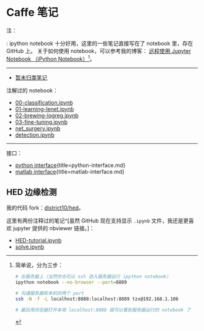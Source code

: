 # Caffe 笔记

注：

:   ipython notebook 十分好用，这里的一些笔记直接写在了 notebook 里，存在 GitHub 上。
    关于如何使用 notebook，可以参考我的博客：
    [远程使用 Jupyter Notebook （iPython Notebook）](http://tangzx.qiniudn.com/post-0109-remote-jupyter.html)[^remote-jupyter]。

---

-   [暂未归类笔记](misc.html)

注解过的 notebook：

-   [00-classification.ipynb](http://nbviewer.jupyter.org/github/district10/caffe-rc3/blob/master/examples/00-classification.ipynb)
-   [01-learning-lenet.ipynb](http://nbviewer.jupyter.org/github/district10/caffe-rc3/blob/master/examples/01-learning-lenet.ipynb)
-   [02-brewing-logreg.ipynb](http://nbviewer.jupyter.org/github/district10/caffe-rc3/blob/master/examples/02-brewing-logreg.ipynb)
-   [03-fine-tuning.ipynb](http://nbviewer.jupyter.org/github/district10/caffe-rc3/blob/master/examples/03-fine-tuning.ipynb)
-   [net_surgery.ipynb](http://nbviewer.jupyter.org/github/district10/caffe-rc3/blob/master/examples/net_surgery.ipynb)
-   [detection.ipynb](http://nbviewer.jupyter.org/github/district10/caffe-rc3/blob/master/examples/detection.ipynb)

---

接口：

-   [python interface](python-interface.html){title=python-interface.md}
-   [matlab interface](matlab-interface.html){title=matlab-interface.md}

## HED 边缘检测

我的代码 fork：[district10/hed](https://github.com/district10/hed)。

这里有两份注释过的笔记^[虽然 GitHub 现在支持显示 `.ipynb` 文件，我还是更喜欢 jupyter 提供的 nbviewer 链接。]：

-   [HED-tutorial.ipynb](http://nbviewer.jupyter.org/github/district10/hed/blob/master/examples/hed/HED-tutorial.ipynb)
-   [solve.ipynb](http://nbviewer.jupyter.org/github/district10/hed/blob/master/examples/hed/solve.ipynb)

[^remote-jupyter]: 简单说，分为三步：

    ```bash
    # 在服务器上（当然你也可以 ssh 进入服务器运行 ipython notebook）
    ipython notebook --no-browser --port=8889

    # 沟通服务器和本机的两个 port
    ssh -N -f -L localhost:8888:localhost:8889 tzx@192.168.1.106

    # 最后用浏览器打开本地 localhost:8888 就可以看到服务器运行的 notebook 了
    ```

